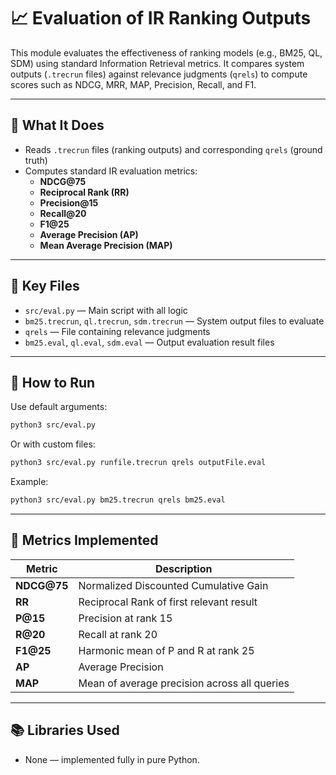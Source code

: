 # 📈 Evaluation of IR Ranking Outputs

This module evaluates the effectiveness of ranking models (e.g., BM25, QL, SDM) using standard Information Retrieval metrics. It compares system outputs (`.trecrun` files) against relevance judgments (`qrels`) to compute scores such as NDCG, MRR, MAP, Precision, Recall, and F1.

---

## 🧠 What It Does

- Reads `.trecrun` files (ranking outputs) and corresponding `qrels` (ground truth)
- Computes standard IR evaluation metrics:
  - **NDCG@75**
  - **Reciprocal Rank (RR)**
  - **Precision@15**
  - **Recall@20**
  - **F1@25**
  - **Average Precision (AP)**
  - **Mean Average Precision (MAP)**

---

## 📁 Key Files

- `src/eval.py` — Main script with all logic
- `bm25.trecrun`, `ql.trecrun`, `sdm.trecrun` — System output files to evaluate
- `qrels` — File containing relevance judgments
- `bm25.eval`, `ql.eval`, `sdm.eval` — Output evaluation result files

---

## 🚀 How to Run

Use default arguments:

```bash
python3 src/eval.py
```

Or with custom files:

```bash
python3 src/eval.py runfile.trecrun qrels outputFile.eval
```

Example:

```bash
python3 src/eval.py bm25.trecrun qrels bm25.eval
```

---

## 🧪 Metrics Implemented

| Metric      | Description                                      |
|-------------|--------------------------------------------------|
| **NDCG@75** | Normalized Discounted Cumulative Gain           |
| **RR**      | Reciprocal Rank of first relevant result        |
| **P@15**    | Precision at rank 15                            |
| **R@20**    | Recall at rank 20                               |
| **F1@25**   | Harmonic mean of P and R at rank 25             |
| **AP**      | Average Precision                               |
| **MAP**     | Mean of average precision across all queries    |

---

## 📚 Libraries Used

- None — implemented fully in pure Python.

